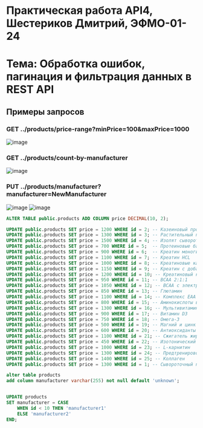 # Практическая работа API4, Шестериков Дмитрий, ЭФМО-01-24
# Тема: Обработка ошибок, пагинация и фильтрация данных в REST API

## Примеры запросов

### GET ../products/price-range?minPrice=100&maxPrice=1000
![image](https://github.com/user-attachments/assets/47e67bb6-447c-4b36-83e9-fd3a4aa1b4d2)

### GET ../products/count-by-manufacturer
![image](https://github.com/user-attachments/assets/52fbbbcc-e9ac-424e-8ac5-4042c33db2dd)

### PUT ../products/manufacturer?manufacturer=NewManufacturer
![image](https://github.com/user-attachments/assets/f6122225-7647-45d1-a42f-cdf86ca667ec)
![image](https://github.com/user-attachments/assets/1088fd05-5073-466d-9075-54d44223145f)



```sql
ALTER TABLE public.products ADD COLUMN price DECIMAL(10, 2);

UPDATE public.products SET price = 1200 WHERE id = 2; -- Казеиновый протеин
UPDATE public.products SET price = 1300 WHERE id = 3; -- Растительный протеин
UPDATE public.products SET price = 1500 WHERE id = 4; -- Изолят сывороточного протеина
UPDATE public.products SET price = 700 WHERE id = 5;  -- Протеиновые батончики
UPDATE public.products SET price = 900 WHERE id = 6;  -- Креатин моногидрат
UPDATE public.products SET price = 1100 WHERE id = 7; -- Креатин HCL
UPDATE public.products SET price = 1000 WHERE id = 8; -- Креатиновые капсулы
UPDATE public.products SET price = 1150 WHERE id = 9; -- Креатин с добавками
UPDATE public.products SET price = 1200 WHERE id = 10; -- Креатиновый комплекс
UPDATE public.products SET price = 950 WHERE id = 11; -- BCAA 2:1:1
UPDATE public.products SET price = 1050 WHERE id = 12; -- BCAA с электролитами
UPDATE public.products SET price = 850 WHERE id = 13; -- Глютамин
UPDATE public.products SET price = 1100 WHERE id = 14; -- Комплекс EAA
UPDATE public.products SET price = 800 WHERE id = 15; -- Аминокислоты в таблетках
UPDATE public.products SET price = 1300 WHERE id = 16; -- Мультивитамины
UPDATE public.products SET price = 900 WHERE id = 17; -- Витамин D3
UPDATE public.products SET price = 750 WHERE id = 18; -- Омега-3
UPDATE public.products SET price = 500 WHERE id = 19; -- Магний и цинк
UPDATE public.products SET price = 600 WHERE id = 20; -- Антиоксиданты
UPDATE public.products SET price = 1100 WHERE id = 21; -- Сжигатель жира
UPDATE public.products SET price = 450 WHERE id = 22; -- Изотонический напиток
UPDATE public.products SET price = 1000 WHERE id = 23; -- L-карнитин
UPDATE public.products SET price = 1300 WHERE id = 24; -- Предтренировочный комплекс
UPDATE public.products SET price = 1400 WHERE id = 25; -- Коллаген
UPDATE public.products SET price = 1300 WHERE id = 1; -- Сывороточный протеин

alter table products
add column manufacturer varchar(255) not null default 'unknown';


UPDATE products
SET manufacturer = CASE
    WHEN id < 10 THEN 'manufacturer1'
    ELSE 'manufacturer2'
END;


```
